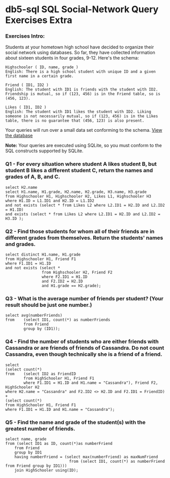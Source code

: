 # db5-sql SQL Social-Network Query Exercises Extra

### Exercises Intro:
Students at your hometown high school have decided to organize their social network using databases. So far, they have collected information about sixteen students in four grades, 9-12. Here's the schema: 

    Highschooler ( ID, name, grade ) 
    English: There is a high school student with unique ID and a given first name in a certain grade. 

    Friend ( ID1, ID2 ) 
    English: The student with ID1 is friends with the student with ID2. Friendship is mutual, so if (123, 456) is in the Friend table, so is (456, 123). 

    Likes ( ID1, ID2 ) 
    English: The student with ID1 likes the student with ID2. Liking someone is not necessarily mutual, so if (123, 456) is in the Likes table, there is no guarantee that (456, 123) is also present. 

Your queries will run over a small data set conforming to the schema.
[View the database](https://lagunita.stanford.edu/c4x/DB/SQL/asset/socialdata.html)

**Note:** Your queries are executed using SQLite, so you must conform to the SQL constructs supported by SQLite.


### Q1 - For every situation where student A likes student B, but student B likes a different student C, return the names and grades of A, B, and C.

    select H2.name
    select H1.name, H1.grade, H2.name, H2.grade, H3.name, H3.grade
    from Highschooler H1, Highschooler H2, Likes L1, Highschooler H3
    where H1.ID = L1.ID1 and H2.ID = L1.ID2
    and not exists (select * from Likes L2 where L2.ID1 = H2.ID and L2.ID2 = H1.ID)
    and exists (select * from Likes L2 where L2.ID1 = H2.ID and L2.ID2 = H3.ID );

### Q2 - Find those students for whom all of their friends are in different grades from themselves. Return the students' names and grades.

    select distinct H1.name, H1.grade
    from Highschooler H1, Friend F1
    where F1.ID1 = H1.ID
    and not exists (select * 
    				from Highschooler H2, Friend F2 
    				where F2.ID1 = H1.ID 
                    and F2.ID2 = H2.ID
                    and H1.grade == H2.grade);

### Q3 - What is the average number of friends per student? (Your result should be just one number.)

    select avg(numberFriends)
    from    (select ID1, count(*) as numberFriends
            from Friend
            group by (ID1));

### Q4 - Find the number of students who are either friends with Cassandra or are friends of friends of Cassandra. Do not count Cassandra, even though technically she is a friend of a friend.

    select 
    (select count(*)
    from    (select ID2 as FriendID
            from HighSchooler H1, Friend F1
            where F1.ID1 = H1.ID and H1.name = "Cassandra"), Friend F2, HighSchooler H2
    where H2.name = "Cassandra" and F2.ID2 <> H2.ID and F2.ID1 = FriendID)
    +
    (select count(*)
    from HighSchooler H1, Friend F1
    where F1.ID1 = H1.ID and H1.name = "Cassandra");

### Q5 - Find the name and grade of the student(s) with the greatest number of friends.

    select name, grade
    from (select ID1 as ID, count(*)as numberFriend 
        from Friend 
        group by ID1 
        having numberFriend = (select max(numberFriend) as maxNumFriend
                                from (select ID1, count(*) as numberFriend from Friend group by ID1)))
        join HighSchooler using(ID);